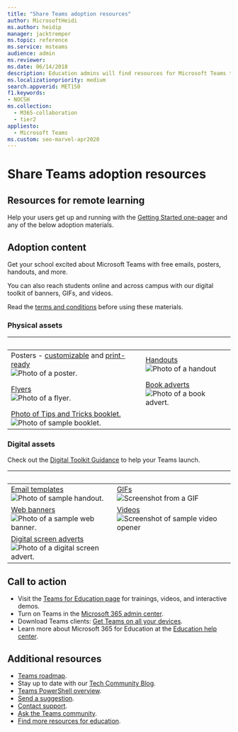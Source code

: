 ```yaml
---
title: "Share Teams adoption resources"
author: MicrosoftHeidi
ms.author: heidip
manager: jacktremper
ms.topic: reference
ms.service: msteams
audience: admin
ms.reviewer: 
ms.date: 06/14/2018
description: Education admins will find resources for Microsoft Teams to help users adopt Teams.
ms.localizationpriority: medium
search.appverid: MET150
f1.keywords:
- NOCSH
ms.collection: 
  - M365-collaboration
  - tier2
appliesto: 
  - Microsoft Teams
ms.custom: seo-marvel-apr2020
---
```


# Share Teams adoption resources

## Resources for remote learning

Help your users get up and running with the [Getting Started one-pager](https://download.microsoft.com/download/9/9/0/990e24c1-eb49-4b52-9306-dbd4c864ed91/emergency-calling-label-(en-us)-(v.1.0).zip) and any of the below adoption materials.

## Adoption content

Get your school excited about Microsoft Teams with free emails, posters, handouts, and more.

You can also reach students online and across campus with our digital toolkit of banners, GIFs, and videos.

Read the [terms and conditions](https://download.microsoft.com/download/2/c/7/2c757b30-054a-4725-a8d2-9e55fd1e2364/license_agreement_teams_for_education.pdf) before using these materials.

### Physical assets

|&nbsp; | &nbsp; |
|---------|---------|
|Posters - [customizable](https://download.microsoft.com/download/e/a/9/ea956f4a-07fe-44de-ac38-1a5633cfcdf9/posters-customizable.zip) and [print-ready](https://download.microsoft.com/download/2/0/2/202f3c8e-539e-4539-a8aa-8217b74eb59e/posters-print-ready.zip)<br>![Photo of a poster.](media/edu-adoption-posters.png)     |[Handouts](https://download.microsoft.com/download/b/3/e/b3e6fbf7-eee6-4e90-b524-b7d5f86eede4/handouts.zip)<br>![Photo of a handout](media/edu-adoption-handouts.png)|
|[Flyers](https://download.microsoft.com/download/b/7/e/b7eecc99-fc76-42df-a55f-21f8cf6897e6/flyers.zip)<br>![Photo of a flyer.](media/edu-adoption-flyers.png)   |[Book adverts](https://download.microsoft.com/download/0/b/8/0b8c4501-4c74-499a-a7c5-cb380fd0c034/book-adverts.zip)<br>![Photo of a book advert.](media/edu-adoption-book-adverts.png)         |
|[Photo of Tips and Tricks booklet.](https://download.microsoft.com/download/e/0/f/e0f26ae7-9b77-4a31-92e5-95e895f5540c/get-started-tips-tricks.zip)<br> ![Photo of sample booklet.](media/edu-adoption-get-started.png)    |

### Digital assets

Check out the [Digital Toolkit Guidance](https://download.microsoft.com/download/8/b/4/8b4b3b37-9bac-4975-a7ea-9a19b3c3ffc2/digital-toolkit-guidance.zip) to help your Teams launch.

| &nbsp; |&nbsp;  |
|---------|---------|
|[Email templates](https://download.microsoft.com/download/6/d/6/6d6e7e75-993b-4459-bb20-d8d50606c4eb/email-templates.zip)<br> ![Photo of sample handout.](media/edu-adoption-email-templates.png)    |[GIFs](https://download.microsoft.com/download/c/b/3/cb3423a4-5c2d-4512-9068-04f2e0615247/gifs.zip) <br> ![Screenshot from a GIF](media/edu-adoption-gifs.png)      |
|[Web banners](https://download.microsoft.com/download/d/b/4/db45f6fe-b476-469b-924a-c5f292ddcfcf/web-banners.zip)<br>![Photo of a sample web banner.](media/edu-adoption-web-banners.png)    |[Videos](https://download.microsoft.com/download/f/4/c/f4cd6369-905f-4c58-9776-356ebe5beefa/videos.zip)<br>![Screenshot of sample video opener](media/edu-adoption-videos.png)          |
|[Digital screen adverts](https://download.microsoft.com/download/6/0/7/60716ba1-50fb-46e8-9082-12c949c3037f/digital-screen-adverts.zip)<br>![Photo of a digital screen advert.](media/edu-adoption-digital-screen-adverts.png)   |      |

## Call to action

- Visit the [Teams for Education page](https://www.microsoft.com/education/products/teams/default.aspx) for trainings, videos, and interactive demos.
- Turn on Teams in the [Microsoft 365 admin center](https://portal.office.com/adminportal/home#/Settings/ServicesAndAddIns).
- Download Teams clients: [Get Teams on all your devices](https://teams.microsoft.com/downloads).
- Learn more about Microsoft 365 for Education at the [Education help center](https://support.office.com/education).

## Additional resources

- [Teams roadmap](https://aka.ms/teamsroadmap).
- Stay up to date with our [Tech Community Blog](https://techcommunity.microsoft.com/t5/Microsoft-Teams-Blog/bg-p/MicrosoftTeamsBlog).
- [Teams PowerShell overview](teams-powershell-overview.md).
- [Send a suggestion](https://aka.ms/eduuservoice).
- [Contact support](https://aka.ms/o365portal).
- [Ask the Teams community](https://aka.ms/msteamscommunity).
- [Find more resources for education](https://education.microsoft.com/).
